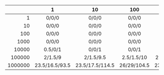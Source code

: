 | | 1 | 10 | 100 | 1000 | 10000 | 100000 | 1000000 |
| ---: | :---: | :---: | :---: | :---: | :---: | :---: | :---: |
1| 0/0/0 | 0/0/0 | 0/0/0 | 0/0/0.5 | 0.5/1/4 | 7/5.5/37 | 186/46.5/377 |
10| 0/0/0 | 0/0/0 | 0/0/0 | 0/0/0.5 | 0.5/1/3.5 | 8.5/5.5/37 | 87.5/47/381 |
100| 0/0/0 | 0/0/0 | 0/0/0 | 0/0/0.5 | 0.5/1/3.5 | 9/6/39.5 | 183.5/46/376.5 |
1000| 0/0/0 | 0/0/0 | 0/0/0 | 0/0/0.5 | 0.5/1/4 | 8.5/5.5/38.5 | 129/46.5/378.5 |
10000| 0.5/0/1 | 0/0/1 | 0/0/1 | 0.5/0/1.5 | 0.5/1/5 | 8.5/6/39.5 | 158.5/46/378.5 |
100000| 2/1.5/9 | 2/1.5/9.5 | 2.5/1.5/10 | 2.5/1.5/10.5 | 3/2.5/13.5 | 10/7.5/48.5 | 139/48/392 |
1000000| 23.5/16.5/93.5 | 23.5/17.5/114.5 | 26/29/104.5 | 23.5/17/98.5 | 24/18.5/104 | 30/22.5/138 | 157.5/64/474.5 |
